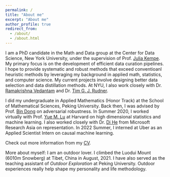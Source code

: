 ```yaml
---
permalink: /
title: "About me"
excerpt: "About me"
author_profile: true
redirect_from: 
  - /about/
  - /about.html
---
```


I am a PhD candidate in the Math and Data group at the Center for Data Science, New York University, under the supervision of Prof. [Julia Kempe](https://cims.nyu.edu/~kempe/). My primary focus is on the development of efficient data curation pipelines. I hope to provide systematic and robust methods that exceed conventioanl heuristic methods by leveraging my background in applied math, statistics, and computer science. My current projects involve designing better data selection and data distillation methods. At NYU, I also work closely with Dr. [Ramakrishna Vedantam](https://vrama91.github.io/) and Dr. [Tim G. J. Rudner](https://timrudner.com/).

I did my undergraduate in Applied Mathematics (Honor Track) at the School of Mathematical Sciences, Peking University. Back then, I was advised by Prof. [Bin Dong](http://bicmr.pku.edu.cn/~dongbin/) on adversarial robustness. In Summer 2020, I worked virtually with Prof. [Yue M. Lu](https://lu.seas.harvard.edu/) at Harvard on high dimensional statistics and machine learning. I also worked closely with Dr. [Di He](https://www.microsoft.com/en-us/research/people/dihe/) from Microsoft Research Asia on representation. In 2022 Summer, I interned at Uber as an Applied Scientist Intern on causal machine learning.

Check out more information from my [CV](https:../files/CV_YunzhenFeng.pdf).

More about myself: I am an outdoor lover. I climbed the Luodui Mount (6010m Snowberg) at Tibet, China in August, 2021. I have also served as the teaching assistant of *Outdoor Exploration* at Peking University. Outdoor experiences really help shape my personality and life methodology.
